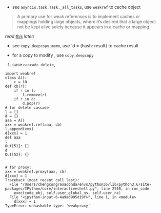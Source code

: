 - see `asyncio.task.Task._all_tasks`, use `weakref` to cache object
> A primary use for weak references is to implement caches or mappings holding large objects, 
where it’s desired that a large object not be kept alive solely because it appears in a cache or mapping

*read [this](http://doc.sagemath.org/html/en/reference/misc/sage/misc/weak_dict.html) later!*

- see `copy.deepcopy.memo`, use `d = {hash: result} to cache result

- for a copy to modify , use `copy.deepcopy`


1. case `cascade delete`,
```
import weakref
class A():
    c = 10
def cb(r):
    if r in l:
        l.remove(r)
    if r in d:
        d.pop(r)
# for delete cascade
l = []
d = {}
aaa = A()
xxx = weakref.ref(aaa, cb)
l.append(xxx)
d[xxx] = 1
del aaa
l
Out[51]: []
d
Out[52]: {}


# for proxy:
xxx = weakref.proxy(aaa, cb)
d[xxx] = 1
Traceback (most recent call last):
  File "/Users/chengcong/anaconda/envs/python36/lib/python3.6/site-packages/IPython/core/interactiveshell.py", line 2910, in run_code
    exec(code_obj, self.user_global_ns, self.user_ns)
  File "<ipython-input-6-4a9ad995d19f>", line 1, in <module>
    d[xxx] = 1
TypeError: unhashable type: 'weakproxy'
```
